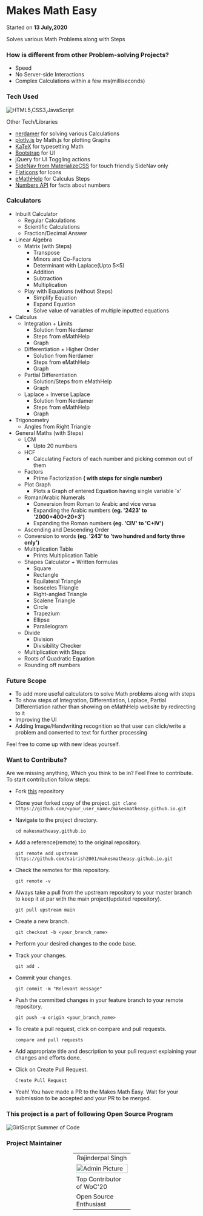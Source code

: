 # Makes Math Easy
Started on **13 July,2020**

Solves various Math Problems along with Steps

### How is different from other Problem-solving Projects?
- Speed
- No Server-side Interactions
- Complex Calculations within a few ms(milliseconds)

### Tech Used

![HTML5,CSS3,JavaScript](https://i.imgur.com/nMTD04v.jpg)

Other Tech/Libraries

- [nerdamer](https://nerdamer.com/) for solving various Calculations
- [plotly.js](https://mathjs.org/examples/browser/plot.html.html) by Math.js for plotting Graphs
- [KaTeX](https://katex.org/) for typesetting Math
- [Bootstrap](https://getbootstrap.com/docs/4.4/getting-started/introduction/) for UI
- jQuery for UI Toggling actions
- [SideNav from MaterializeCSS](https://materializecss.com/sidenav.html) for touch friendly SideNav only
- [Flaticons](https://www.flaticon.com/) for Icons
- [eMathHelp](https://www.emathhelp.net/) for Calculus Steps
- [Numbers API](http://numbersapi.com/) for facts about numbers

### Calculators
- Inbuilt Calculator
  - Regular Calculations
  - Scientific Calculations
  - Fraction/Decimal Answer
- Linear Algebra
  - Matrix (with Steps)
    - Transpose
    - Minors and Co-Factors
    - Determinant with Laplace(Upto 5×5)
    - Addition
    - Subtraction
    - Multiplication
  - Play with Equations (without Steps)
    - Simplify Equation
    - Expand Equation
    - Solve value of variables of multiple inputted equations
- Calculus
  - Integration + Limits
    - Solution from Nerdamer
    - Steps from eMathHelp
    - Graph
  - Differentiation + Higher Order
    - Solution from Nerdamer
    - Steps from eMathHelp
    - Graph
  - Partial Differentiation
    - Solution/Steps from eMathHelp
    - Graph
  - Laplace + Inverse Laplace
    - Solution from Nerdamer
    - Steps from eMathHelp
    - Graph
- Trigonometry
  - Angles from Right Triangle
- General Maths (with Steps)
  - LCM
    - Upto 20 numbers
  - HCF
    - Calculating Factors of each number and picking common out of them
  - Factors
    - Prime Factorization **( with steps for single number)**
  - Plot Graph
    - Plots a Graph of entered Equation having single variable 'x'
  - Roman/Arabic Numerals
    - Conversion from Roman to Arabic and vice versa
    - Expanding the Arabic numbers **(eg. '2423' to '2000+400+20+3')**
    - Expanding the Roman numbers **(eg. 'CIV' to 'C+IV')**
  - Ascending and Descending Order
  - Conversion to words **(eg. '243' to 'two hundred and forty three only')**
  - Multiplication Table
    - Prints Multiplication Table
  - Shapes Calculator + Written formulas
    - Square
    - Rectangle
    - Equilateral Triangle
    - Isosceles Triangle
    - Right-angled Triangle
    - Scalene Triangle
    - Circle
    - Trapezium
    - Ellipse
    - Parallelogram
  - Divide
    - Division
    - Divisibility Checker
  - Multiplication with Steps
  - Roots of Quadratic Equation
  - Rounding off numbers
  
### Future Scope
- To add more useful calculators to solve Math problems along with steps
- To show steps of Integration, Differentiation, Laplace, Partial Differentiation rather than showing on eMathHelp website by redirecting to it
- Improving the UI
- Adding Image/Handwriting recognition so that user can click/write a  problem and converted to text for further processing

Feel free to come up with new ideas yourself.

### Want to Contribute?
Are we missing anything, Which you think to be in?
Feel Free to contribute. To start contribution follow steps:

- Fork [this](https://github.com/sairish2001/makesmatheasy.github.io/) repository

- Clone your forked copy of the project. 
  ```git clone https://github.com/<your_user_name>/makesmatheasy.github.io.git```

- Navigate to the project directory.

  ```cd makesmatheasy.github.io```

- Add a reference(remote) to the original repository. 

  ```git remote add upstream https://github.com/sairish2001/makesmatheasy.github.io.git```

- Check the remotes for this repository. 

  ```git remote -v```

- Always take a pull from the upstream repository to your master branch to keep it at par with the main project(updated repository). 

  ```git pull upstream main```

- Create a new branch. 

  ```git checkout -b <your_branch_name>```

- Perform your desired changes to the code base.

- Track your changes. 

  ```git add .```

- Commit your changes. 

  ```git commit -m "Relevant message"```

- Push the committed changes in your feature branch to your remote repository. 

  ```git push -u origin <your_branch_name>```

- To create a pull request, click on compare and pull requests. 

  ```compare and pull requests```

- Add appropriate title and description to your pull request explaining your changes and efforts done.

- Click on Create Pull Request. 

  ```Create Pull Request```

- Yeah! You have made a PR to the Makes Math Easy. Wait for your submission to be accepted and your PR to be merged.

### This project is a part of following Open Source Program

![GirlScript Summer of Code](https://imgur.com/OIQHXht.png)

### 	Project Maintainer

<table style="width:30%;border:none;margin-left:auto;margin-right:auto;">
    <tr>
        <td style="text-align:center;">Rajinderpal Singh</td>
    </tr>
    <tr>
        <td><img src="https://avatars.githubusercontent.com/u/60106112?s=460&u=1f8d02afaa92e2a459627d686a7367c6b6e499de&v=4" alt="Admin Picture" style="width:100%"></td>
    </tr>
    <tr>        
        <td>Top Contributor of WoC'20</td>       
    </tr>
    <tr>
    	<td>Open Source Enthusiast</td>
    </tr>
</table>

